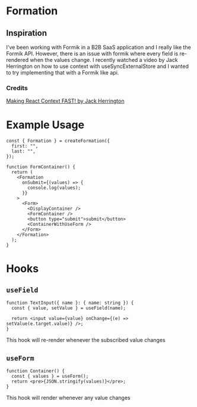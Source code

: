 # Formation

## Inspiration

I've been working with Formik in a B2B SaaS application and I really like the Formik API. However, there is an
issue with formik where every field is re-rendered when the values change. I recently watched a video by Jack Herrington
on how to use context with useSyncExternalStore and I wanted to try implementing that with a Formik like api.

### Credits

[Making React Context FAST! by Jack Herrington](https://www.youtube.com/watch?v=ZKlXqrcBx88)

# Example Usage

```tsx
const { Formation } = createFormation({
  first: "",
  last: "",
});

function FormContainer() {
  return (
    <Formation
      onSubmit={(values) => {
        console.log(values);
      }}
    >
      <Form>
        <DisplayContainer />
        <FormContainer />
        <button type="submit">submit</button>
        <ContainerWithUseForm />
      </Form>
    </Formation>
  );
}
```

# Hooks

## `useField`

```tsx
function TextInput({ name }: { name: string }) {
  const { value, setValue } = useField(name);

  return <input value={value} onChange={(e) => setValue(e.target.value)} />;
}
```

This hook will re-render whenever the subscribed value changes

## `useForm`

```tsx
function Container() {
  const { values } = useForm();
  return <pre>{JSON.stringify(values)}</pre>;
}
```

This hook will render whenever any value changes
